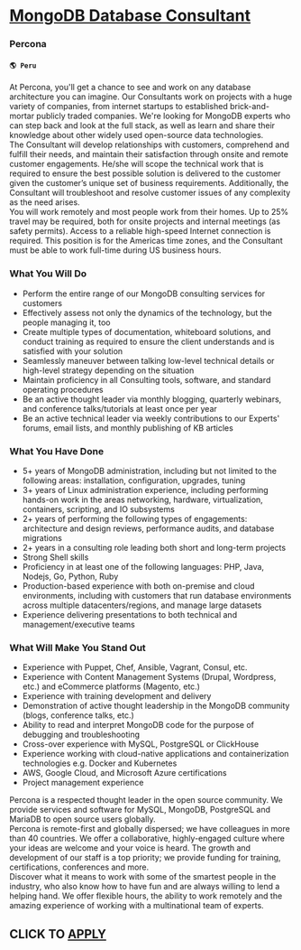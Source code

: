 # [MongoDB Database Consultant](https://www.remotewlb.com/apply/mongodb-database-consultant-86739)  
### Percona  
#### `🌎 Peru`  
At Percona, you'll get a chance to see and work on any database architecture you can imagine. Our Consultants work on projects with a huge variety of companies, from internet startups to established brick-and-mortar publicly traded companies. We're looking for MongoDB experts who can step back and look at the full stack, as well as learn and share their knowledge about other widely used open-source data technologies.  
The Consultant will develop relationships with customers, comprehend and fulfill their needs, and maintain their satisfaction through onsite and remote customer engagements. He/she will scope the technical work that is required to ensure the best possible solution is delivered to the customer given the customer’s unique set of business requirements. Additionally, the Consultant will troubleshoot and resolve customer issues of any complexity as the need arises.  
You will work remotely and most people work from their homes. Up to 25% travel may be required, both for onsite projects and internal meetings (as safety permits). Access to a reliable high-speed Internet connection is required. This position is for the Americas time zones, and the Consultant must be able to work full-time during US business hours.  

### What You Will Do

  * Perform the entire range of our MongoDB consulting services for customers
  * Effectively assess not only the dynamics of the technology, but the people managing it, too
  * Create multiple types of documentation, whiteboard solutions, and conduct training as required to ensure the client understands and is satisfied with your solution
  * Seamlessly maneuver between talking low-level technical details or high-level strategy depending on the situation
  * Maintain proficiency in all Consulting tools, software, and standard operating procedures
  * Be an active thought leader via monthly blogging, quarterly webinars, and conference talks/tutorials at least once per year
  * Be an active technical leader via weekly contributions to our Experts' forums, email lists, and monthly publishing of KB articles
  

### What You Have Done

  * 5+ years of MongoDB administration, including but not limited to the following areas: installation, configuration, upgrades, tuning
  * 3+ years of Linux administration experience, including performing hands-on work in the areas networking, hardware, virtualization, containers, scripting, and IO subsystems
  * 2+ years of performing the following types of engagements: architecture and design reviews, performance audits, and database migrations 
  * 2+ years in a consulting role leading both short and long-term projects
  * Strong Shell skills
  * Proficiency in at least one of the following languages: PHP, Java, Nodejs, Go, Python, Ruby
  * Production-based experience with both on-premise and cloud environments, including with customers that run database environments across multiple datacenters/regions, and manage large datasets
  * Experience delivering presentations to both technical and management/executive teams

### What Will Make You Stand Out

  * Experience with Puppet, Chef, Ansible, Vagrant, Consul, etc. 
  * Experience with Content Management Systems (Drupal, Wordpress, etc.) and eCommerce platforms (Magento, etc.)
  * Experience with training development and delivery
  * Demonstration of active thought leadership in the MongoDB community (blogs, conference talks, etc.)
  * Ability to read and interpret MongoDB code for the purpose of debugging and troubleshooting
  * Cross-over experience with MySQL, PostgreSQL or ClickHouse
  * Experience working with cloud-native applications and containerization technologies e.g. Docker and Kubernetes
  * AWS, Google Cloud, and Microsoft Azure certifications
  * Project management experience

Percona is a respected thought leader in the open source community. We provide services and software for MySQL, MongoDB, PostgreSQL and MariaDB to open source users globally.  
Percona is remote-first and globally dispersed; we have colleagues in more than 40 countries. We offer a collaborative, highly-engaged culture where your ideas are welcome and your voice is heard. The growth and development of our staff is a top priority; we provide funding for training, certifications, conferences and more.  
Discover what it means to work with some of the smartest people in the industry, who also know how to have fun and are always willing to lend a helping hand. We offer flexible hours, the ability to work remotely and the amazing experience of working with a multinational team of experts.  
## CLICK TO [APPLY](https://www.remotewlb.com/apply/mongodb-database-consultant-86739)

